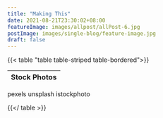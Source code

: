 ```yaml
---
title: "Making This"
date: 2021-08-21T23:30:02+08:00
featureImage: images/allpost/allPost-6.jpg
postImage: images/single-blog/feature-image.jpg
draft: false
---
```



{{< table "table table-striped table-bordered">}}

Stock Photos|
|-|
pexels
unsplash
istockphoto


{{</ table >}}


